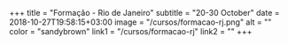 +++
title = "Formação - Rio de Janeiro"
subtitle = "20-30 October"
date = 2018-10-27T19:58:15+03:00
image = "/cursos/formacao-rj.png"
alt = ""
color = "sandybrown"
link1 = "/cursos/formacao-rj"
link2 = ""
+++
